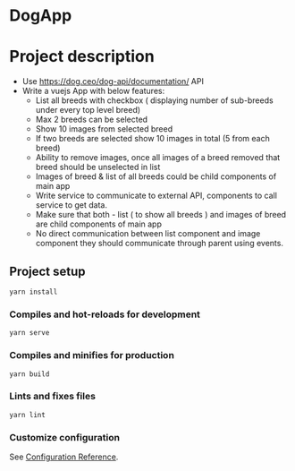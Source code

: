 # DogApp


# Project description

- Use https://dog.ceo/dog-api/documentation/ API
- Write a vuejs App with below features:
	- List all breeds with checkbox ( displaying number of sub-breeds under every top level breed)
	- Max 2 breeds can be selected
	- Show 10 images from selected breed
	- If two breeds are selected show 10 images in total (5 from each breed)
	- Ability to remove images, once all images of a breed removed that breed should be unselected in list
	- Images of breed & list of all breeds could be child components of main app
	- Write service to communicate to external API, components to call service to get data.
	- Make sure that both - list ( to show all breeds ) and images of breed are child components of main app
	- No direct communication between list component and image component they should communicate through parent using events.





## Project setup
```
yarn install
```

### Compiles and hot-reloads for development
```
yarn serve
```

### Compiles and minifies for production
```
yarn build
```

### Lints and fixes files
```
yarn lint
```

### Customize configuration
See [Configuration Reference](https://cli.vuejs.org/config/).
